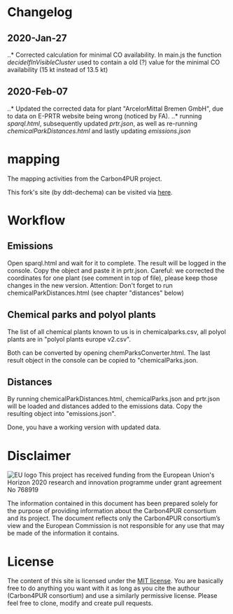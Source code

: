 # Changelog
## 2020-Jan-27
..* Corrected calculation for minimal CO availability.
   In main.js the function *decideIfInVisibleCluster* used to contain a old (?) value for the minimal CO availability (15 kt instead of 13.5 kt)

## 2020-Feb-07
..* Updated the corrected data for plant "ArcelorMittal Bremen GmbH", due to data on E-PRTR website being wrong (noticed by FA).
..* running *sparql.html*, subsequently updated *prtr.json*, as well as re-running *chemicalParkDistances.html* and lastly updating *emissions.json*

# mapping
The mapping activities from the Carbon4PUR project.

This fork's site (by ddt-dechema) can be visited via [here]("https://ddt-dechema.github.io/mapping-dev/").

# Workflow
## Emissions
Open sparql.html and wait for it to complete. The result will be logged in the console. Copy the object and paste it in prtr.json.
Careful: we corrected the coordinates for one plant (see comment in top of file), please keep those changes in the new version.
Attention: Don't forget to run chemicalParkDistances.html (see chapter "distances" below)

## Chemical parks and polyol plants
The list of all chemical plants known to us is in chemicalparks.csv, all polyol plants are in "polyol plants europe v2.csv".

Both can be converted by opening chemParksConverter.html. The last result object in the console can be copied to "chemicalParks.json.

## Distances

By running chemicalParkDistances.html, chemicalParks.json and prtr.json will be loaded and distances added to the emissions data. Copy the resulting object into "emissions.json".

Done, you have a working version with updated data.

# Disclaimer
![EU logo](img/eu.png "EU logo")
This project has received funding from the European Union's Horizon 2020 research and innovation programme under grant agreement No 768919

The information contained in this document has been prepared solely for the purpose of providing information about the Carbon4PUR consortium and its project. The document reflects only the Carbon4PUR consortium’s view and the European Commission is not responsible for any use that may be made of the information it contains.

# License
The content of this site is licensed under the <a href="https://opensource.org/licenses/MIT">MIT	license</a>. You are basically free to do anything you want with it as long as you cite the authour	(Carbon4PUR consortium) and use a similarly permissive license.
Please feel free to clone, modify and create pull requests. 

